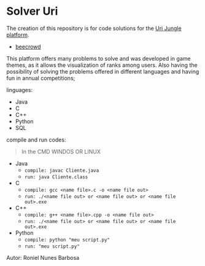# Solver Uri

The creation of this repository is for code solutions for the [Uri Jungle platform](https://www.urionlinejudge.com.br/).
- [beecrowd](https://www.beecrowd.com.br/judge/pt)

This platform offers many problems to solve and was developed in game themes, as it allows the visualization of ranks among users. Also having the possibility of solving the problems offered in different languages and having fun in annual competitions;

linguages:
 - Java
 - C
 - C++
 - Python
 - SQL

compile and run codes:
> In the CMD WINDOS OR LINUX
 - Java
   - `compile: javac Cliente.java`
   - `run: java Cliente.class` 
 - C
   - `compile: gcc <name file>.c -o <name file out>`
   - `run: ./<name file out> or <name file out> or <name file out>.exe `
 - C++
   - `compile: g++ <name file>.cpp -o <name file out>`
   - `run: ./<name file out> or <name file out> or <name file out>.exe `
 - Python
   - `compile: python "meu script.py"`
   - `run: "meu script.py"`

Autor: Roniel Nunes Barbosa
